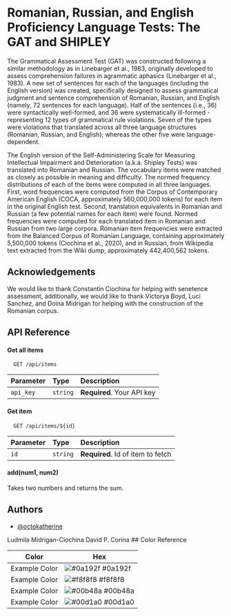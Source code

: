 
# Romanian, Russian, and English Proficiency Language Tests: The GAT and SHIPLEY

The Grammatical Assessment Test (GAT) was constructed following a similar methodology as in Linebarger et al., 1983, originally developed to assess comprehension failures in agrammatic aphasics (Linebarger et al., 1983). 
A new set of sentences for each of the languages (including the English version) was created, specifically designed to assess grammatical judgment and sentence comprehension of Romanian, Russian, and English (namely, 72 sentences for each language). Half of the sentences (i.e., 36) were syntactically well-formed, and 36 were systematically ill-formed - representing 12 types of grammatical rule violations. Seven of the types were violations that translated across all three language structures (Romanian, Russian, and English); whereas the other five were language-dependent. 

The English version of the Self-Administering Scale for Measuring Intellectual Impairment and Deterioration (a.k.a. Shipley Tests) was translated into Romanian and Russian. The vocabulary items were matched as closely as possible in meaning and difficulty. The normed frequency distributions of each of the items were computed in all three languages. First, word frequencies were computed from the Corpus of Contemporary American English (COCA, approximately 560,000,000 tokens) for each item in the original English test. Second, translation equivalents in Romanian and Russian (a few potential names for each item) were found. Normed frequencies were computed for each translated item in Romanian and Russian from two large corpora. Romanian item frequencies were extracted from the Balanced Corpus of Romanian Language, containing approximately 5,500,000 tokens (Ciochina et al., 2020), and in Russian, from Wikipedia text extracted from the Wiki dump, approximately 442,400,562 tokens. 

## Acknowledgements

 We would like to thank Constantin Ciochina for helping with senetence assessment, additionally, we would like to thank Victorya Boyd, Luci Sanchez, and Doina Midrigan for helping with the construction of the Romanian corpus. 
## API Reference

#### Get all items

```http
  GET /api/items
```

| Parameter | Type     | Description                |
| :-------- | :------- | :------------------------- |
| `api_key` | `string` | **Required**. Your API key |

#### Get item

```http
  GET /api/items/${id}
```

| Parameter | Type     | Description                       |
| :-------- | :------- | :-------------------------------- |
| `id`      | `string` | **Required**. Id of item to fetch |

#### add(num1, num2)

Takes two numbers and returns the sum.


## Authors

- [@octokatherine](https://www.github.com/octokatherine)

Ludmila Midrigan-Ciochina
David P. Corina ## Color Reference

| Color             | Hex                                                                |
| ----------------- | ------------------------------------------------------------------ |
| Example Color | ![#0a192f](https://via.placeholder.com/10/0a192f?text=+) #0a192f |
| Example Color | ![#f8f8f8](https://via.placeholder.com/10/f8f8f8?text=+) #f8f8f8 |
| Example Color | ![#00b48a](https://via.placeholder.com/10/00b48a?text=+) #00b48a |
| Example Color | ![#00d1a0](https://via.placeholder.com/10/00b48a?text=+) #00d1a0 |

